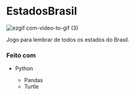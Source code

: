 # EstadosBrasil
![ezgif com-video-to-gif (3)](https://user-images.githubusercontent.com/122309255/226212297-d3b76b0f-6e35-4303-901c-c9219e045c74.gif)

Jogo para lembrar de todos os estados do Brasil.

<h3> Feito com </h3>
<ul>
  <li>Python</li>
  <ul>
    <li> Pandas </li>
    <li> Turtle </li>
  </ul>
</ul>

